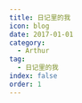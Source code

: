 ```yaml
---
title: 日记里的我
icon: blog
date: 2017-01-01
category:
  - Arthur
tag:
  - 日记里的我
index: false
order: 1
---
```

